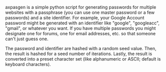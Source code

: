axpasgen is a simple python script for generating passwords for multiple websites with a passphrase (you can use one master password or a few passwords) and a site identifier. For example, your Google Account password might be generated with an identifier like "google", "googleacc", "gmail", or whatever you want. If you have multiple passwords you might designate one for forums, one for email addresses, etc. so that someone can't just guess one.

The password and identifier are hashed with a random seed value. Then, the result is hashed for a seed number of iterations. Lastly, the result is converted into a preset character set (like alphanumeric or ASCII; default is keyboard characters).